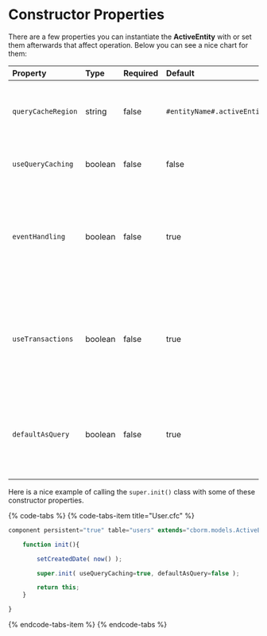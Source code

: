 # Constructor Properties

There are a few properties you can instantiate the **ActiveEntity** with or set them afterwards that affect operation. Below you can see a nice chart for them:

| Property | Type | Required | Default | Description |
| :--- | :--- | :--- | :--- | :--- |
| `queryCacheRegion` | string | false | `#entityName#.activeEntityCache` | The name of the secondary cache region to use when doing queries via this entity |
| `useQueryCaching` | boolean | false | false | To enable the caching of queries used by this entity |
| `eventHandling` | boolean | false | true | Announce interception events on _new\(\)_ operations and _save\(\)_ operations: _ORMPostNew, ORMPreSave, ORMPostSave_ |
| `useTransactions` | boolean | false | true | Enables ColdFusion safe transactions around all operations that either save, delete or update ORM entities |
| `defaultAsQuery` | boolean | false | true | The bit that determines the default return value for `list(), executeQuery()` as query or array of objects |

Here is a nice example of calling the `super.init()` class with some of these constructor properties.

{% code-tabs %}
{% code-tabs-item title="User.cfc" %}
```javascript
component persistent="true" table="users" extends="cborm.models.ActiveEntity"{

    function init(){

        setCreatedDate( now() );

        super.init( useQueryCaching=true, defaultAsQuery=false );

        return this;
    }

}
```
{% endcode-tabs-item %}
{% endcode-tabs %}

